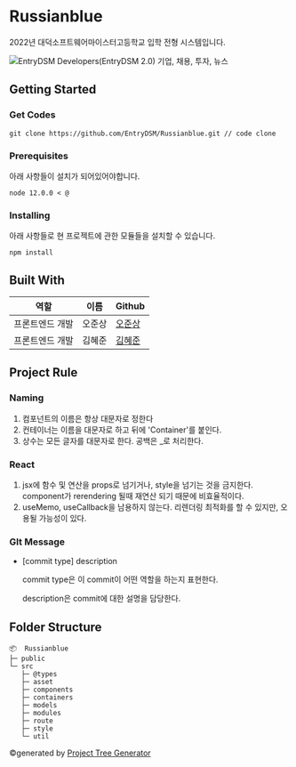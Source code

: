 # Russianblue

2022년 대덕소프트웨어마이스터고등학교 입학 전형 시스템입니다.

![EntryDSM Developers(EntryDSM 2.0) 기업, 채용, 투자, 뉴스](https://image.rocketpunch.com/company/35947/entrydsm-developers_logo_1535246780.png?s=400x400&t=inside)

## Getting Started

### Get Codes

```npm
git clone https://github.com/EntryDSM/Russianblue.git // code clone
```

### Prerequisites

아래 사항들이 설치가 되어있어야합니다.

```
node 12.0.0 < @
```

### Installing

아래 사항들로 현 프로젝트에 관한 모듈들을 설치할 수 있습니다.

```
npm install
```

## Built With

| 역할            | 이름   | Github                                  |
| --------------- | ------ | --------------------------------------- |
| 프론트엔드 개발 | 오준상 | [오준상](https://github.com/sema0710)   |
| 프론트엔드 개발 | 김혜준 | [김혜준](https://github.com/hyejun0608) |

## Project Rule

### Naming

1. 컴포넌트의 이름은 항상 대문자로 정한다
2. 컨테이너는 이름을 대문자로 하고 뒤에 'Container'를 붙인다.
3. 상수는 모든 글자를 대문자로 한다. 공백은 _로 처리한다.

### React

1. jsx에 함수 및 연산을 props로 넘기거나, style을 넘기는 것을 금지한다.
   component가 rerendering 될때 재연산 되기 때문에 비효율적이다.
2. useMemo, useCallback을 남용하지 않는다.
   리렌더링 최적화를 할 수 있지만, 오용될 가능성이 있다.

### GIt Message

* [commit type] description

  commit type은 이 commit이 어떤 역할을 하는지 표현한다.

  description은 commit에 대한 설명을 담당한다.

## Folder Structure

```
📦  Russianblue
├─ public
└─ src
   ├─ @types
   ├─ asset
   ├─ components
   ├─ containers
   ├─ models
   ├─ modules
   ├─ route
   ├─ style
   └─ util
```

©generated by [Project Tree Generator](https://woochanleee.github.io/project-tree-generator)

